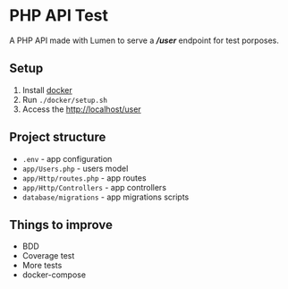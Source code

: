 # PHP API Test

A PHP API made with Lumen to serve a ***/user*** endpoint 
for test porposes.

## Setup

1. Install [docker](https://www.docker.com/products/docker)
2. Run `./docker/setup.sh`
3. Access the [http://localhost/user](http://localhost/user)

## Project structure

- `.env` - app configuration
- `app/Users.php` - users model
- `app/Http/routes.php` - app routes
- `app/Http/Controllers` - app controllers
- `database/migrations` - app migrations scripts


## Things to improve

- BDD
- Coverage test
- More tests
- docker-compose
